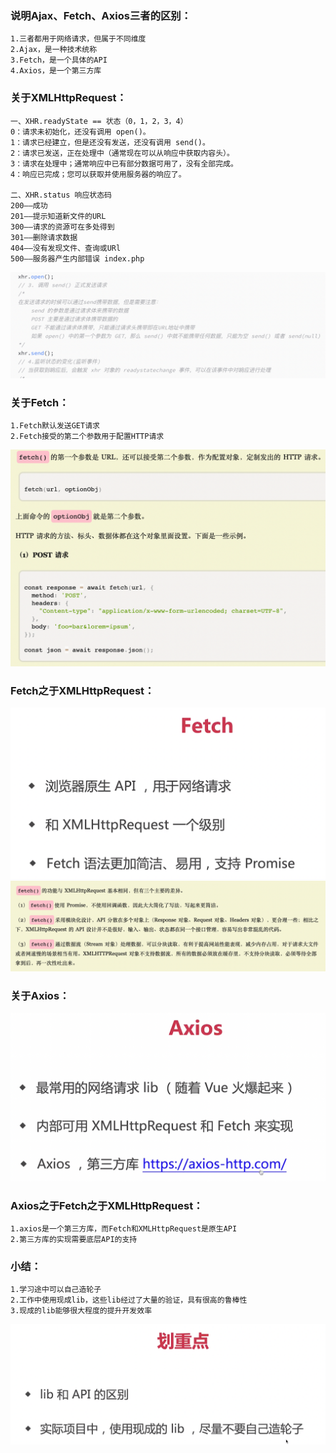 ### 说明Ajax、Fetch、Axios三者的区别：

    1.三者都用于网络请求，但属于不同维度
    2.Ajax，是一种技术统称
    3.Fetch，是一个具体的API
    4.Axios，是一个第三方库

### 关于XMLHttpRequest：
    一、XHR.readyState == 状态（0，1，2，3，4） 
    0：请求未初始化，还没有调用 open()。 
    1：请求已经建立，但是还没有发送，还没有调用 send()。 
    2：请求已发送，正在处理中（通常现在可以从响应中获取内容头）。 
    3：请求在处理中；通常响应中已有部分数据可用了，没有全部完成。 
    4：响应已完成；您可以获取并使用服务器的响应了。

    二、XHR.status 响应状态码
    200——成功 
    201——提示知道新文件的URL
    300——请求的资源可在多处得到 
    301——删除请求数据
    404——没有发现文件、查询或URl 
    500——服务器产生内部错误 index.php

![img.png](../../assets/img/chapter3/3.1/img.png)

### 关于Fetch：
    1.Fetch默认发送GET请求
    2.Fetch接受的第二个参数用于配置HTTP请求
![img_3.png](../../assets/img/chapter3/3.1/img_3.png)

### Fetch之于XMLHttpRequest：
![img_1.png](../../assets/img/chapter3/3.1/img_1.png)
![img_2.png](../../assets/img/chapter3/3.1/img_2.png)

### 关于Axios：
![img_4.png](../../assets/img/chapter3/3.1/img_4.png)

### Axios之于Fetch之于XMLHttpRequest：
    1.axios是一个第三方库，而Fetch和XMLHttpRequest是原生API
    2.第三方库的实现需要底层API的支持

### 小结：
    1.学习途中可以自己造轮子
    2.工作中使用现成lib，这些lib经过了大量的验证，具有很高的鲁棒性
    3.现成的lib能够很大程度的提升开发效率
![img_5.png](../../assets/img/chapter3/3.1/img_5.png)

